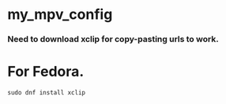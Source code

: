 # my_mpv_config


<h3> Need to download xclip for copy-pasting urls to work. <h3/>
  
# For Fedora.

```sudo dnf install xclip```
